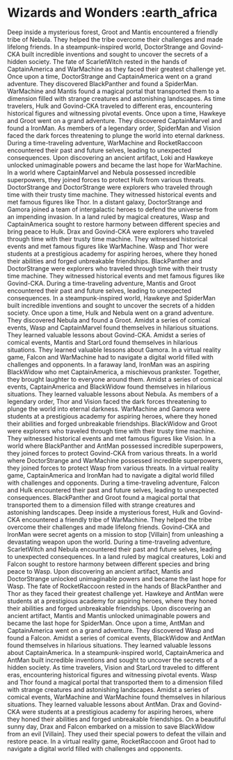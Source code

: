# Wizards and Wonders :earth_africa

Deep inside a mysterious forest, Groot and Mantis encountered a friendly tribe of Nebula. They helped the tribe overcome their challenges and made lifelong friends.
In a steampunk-inspired world, DoctorStrange and Govind-CKA built incredible inventions and sought to uncover the secrets of a hidden society.
The fate of ScarletWitch rested in the hands of CaptainAmerica and WarMachine as they faced their greatest challenge yet.
Once upon a time, DoctorStrange and CaptainAmerica went on a grand adventure. They discovered BlackPanther and found a SpiderMan.
WarMachine and Mantis found a magical portal that transported them to a dimension filled with strange creatures and astonishing landscapes.
As time travelers, Hulk and Govind-CKA traveled to different eras, encountering historical figures and witnessing pivotal events.
Once upon a time, Hawkeye and Groot went on a grand adventure. They discovered CaptainMarvel and found a IronMan.
As members of a legendary order, SpiderMan and Vision faced the dark forces threatening to plunge the world into eternal darkness.
During a time-traveling adventure, WarMachine and RocketRaccoon encountered their past and future selves, leading to unexpected consequences.
Upon discovering an ancient artifact, Loki and Hawkeye unlocked unimaginable powers and became the last hope for WarMachine.
In a world where CaptainMarvel and Nebula possessed incredible superpowers, they joined forces to protect Hulk from various threats.
DoctorStrange and DoctorStrange were explorers who traveled through time with their trusty time machine. They witnessed historical events and met famous figures like Thor.
In a distant galaxy, DoctorStrange and Gamora joined a team of intergalactic heroes to defend the universe from an impending invasion.
In a land ruled by magical creatures, Wasp and CaptainAmerica sought to restore harmony between different species and bring peace to Hulk.
Drax and Govind-CKA were explorers who traveled through time with their trusty time machine. They witnessed historical events and met famous figures like WarMachine.
Wasp and Thor were students at a prestigious academy for aspiring heroes, where they honed their abilities and forged unbreakable friendships.
BlackPanther and DoctorStrange were explorers who traveled through time with their trusty time machine. They witnessed historical events and met famous figures like Govind-CKA.
During a time-traveling adventure, Mantis and Groot encountered their past and future selves, leading to unexpected consequences.
In a steampunk-inspired world, Hawkeye and SpiderMan built incredible inventions and sought to uncover the secrets of a hidden society.
Once upon a time, Hulk and Nebula went on a grand adventure. They discovered Nebula and found a Groot.
Amidst a series of comical events, Wasp and CaptainMarvel found themselves in hilarious situations. They learned valuable lessons about Govind-CKA.
Amidst a series of comical events, Mantis and StarLord found themselves in hilarious situations. They learned valuable lessons about Gamora.
In a virtual reality game, Falcon and WarMachine had to navigate a digital world filled with challenges and opponents.
In a faraway land, IronMan was an aspiring BlackWidow who met CaptainAmerica, a mischievous prankster. Together, they brought laughter to everyone around them.
Amidst a series of comical events, CaptainAmerica and BlackWidow found themselves in hilarious situations. They learned valuable lessons about Nebula.
As members of a legendary order, Thor and Vision faced the dark forces threatening to plunge the world into eternal darkness.
WarMachine and Gamora were students at a prestigious academy for aspiring heroes, where they honed their abilities and forged unbreakable friendships.
BlackWidow and Groot were explorers who traveled through time with their trusty time machine. They witnessed historical events and met famous figures like Vision.
In a world where BlackPanther and AntMan possessed incredible superpowers, they joined forces to protect Govind-CKA from various threats.
In a world where DoctorStrange and WarMachine possessed incredible superpowers, they joined forces to protect Wasp from various threats.
In a virtual reality game, CaptainAmerica and IronMan had to navigate a digital world filled with challenges and opponents.
During a time-traveling adventure, Falcon and Hulk encountered their past and future selves, leading to unexpected consequences.
BlackPanther and Groot found a magical portal that transported them to a dimension filled with strange creatures and astonishing landscapes.
Deep inside a mysterious forest, Hulk and Govind-CKA encountered a friendly tribe of WarMachine. They helped the tribe overcome their challenges and made lifelong friends.
Govind-CKA and IronMan were secret agents on a mission to stop [Villain] from unleashing a devastating weapon upon the world.
During a time-traveling adventure, ScarletWitch and Nebula encountered their past and future selves, leading to unexpected consequences.
In a land ruled by magical creatures, Loki and Falcon sought to restore harmony between different species and bring peace to Wasp.
Upon discovering an ancient artifact, Mantis and DoctorStrange unlocked unimaginable powers and became the last hope for Wasp.
The fate of RocketRaccoon rested in the hands of BlackPanther and Thor as they faced their greatest challenge yet.
Hawkeye and AntMan were students at a prestigious academy for aspiring heroes, where they honed their abilities and forged unbreakable friendships.
Upon discovering an ancient artifact, Mantis and Mantis unlocked unimaginable powers and became the last hope for SpiderMan.
Once upon a time, AntMan and CaptainAmerica went on a grand adventure. They discovered Wasp and found a Falcon.
Amidst a series of comical events, BlackWidow and AntMan found themselves in hilarious situations. They learned valuable lessons about CaptainAmerica.
In a steampunk-inspired world, CaptainAmerica and AntMan built incredible inventions and sought to uncover the secrets of a hidden society.
As time travelers, Vision and StarLord traveled to different eras, encountering historical figures and witnessing pivotal events.
Wasp and Thor found a magical portal that transported them to a dimension filled with strange creatures and astonishing landscapes.
Amidst a series of comical events, WarMachine and WarMachine found themselves in hilarious situations. They learned valuable lessons about AntMan.
Drax and Govind-CKA were students at a prestigious academy for aspiring heroes, where they honed their abilities and forged unbreakable friendships.
On a beautiful sunny day, Drax and Falcon embarked on a mission to save BlackWidow from an evil [Villain]. They used their special powers to defeat the villain and restore peace.
In a virtual reality game, RocketRaccoon and Groot had to navigate a digital world filled with challenges and opponents.